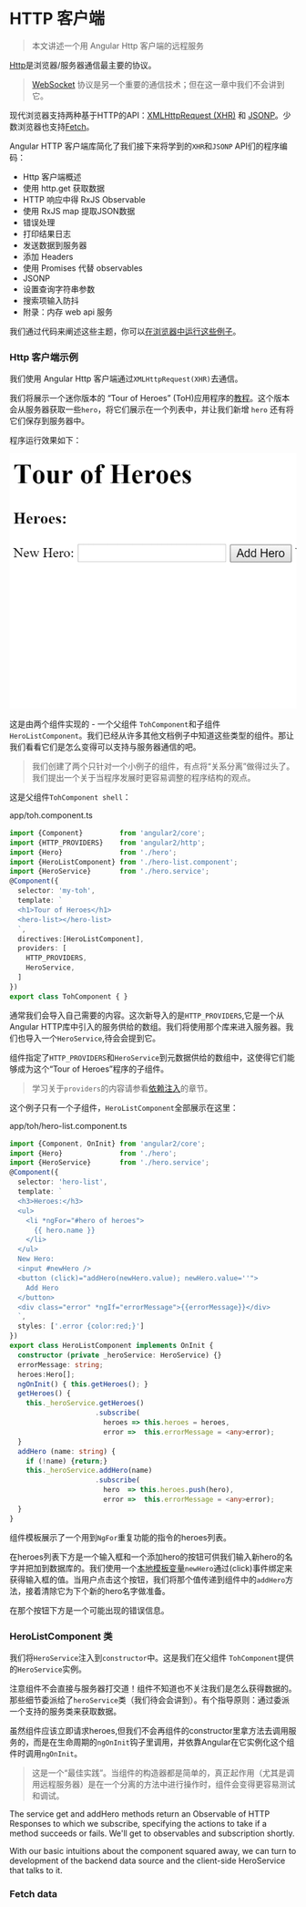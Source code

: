 # HTTP 客户端

> 本文讲述一个用 Angular Http 客户端的远程服务

[Http](https://tools.ietf.org/html/rfc2616)是浏览器/服务器通信最主要的协议。

> [WebSocket](https://tools.ietf.org/html/rfc6455) 协议是另一个重要的通信技术；但在这一章中我们不会讲到它。

现代浏览器支持两种基于HTTP的API：[XMLHttpRequest (XHR)](https://developer.mozilla.org/en-US/docs/Web/API/XMLHttpRequest) 和 [JSONP](https://en.wikipedia.org/wiki/JSONP)。少数浏览器也支持[Fetch](https://developer.mozilla.org/en-US/docs/Web/API/Fetch_API)。

Angular HTTP 客户端库简化了我们接下来将学到的`XHR`和`JSONP` API们的程序编码：
* Http 客户端概述
* 使用 http.get 获取数据
* HTTP 响应中得 RxJS Observable
* 使用 RxJS map 提取JSON数据
* 错误处理
* 打印结果日志
* 发送数据到服务器
* 添加 Headers
* 使用 Promises 代替 observables
* JSONP
* 设置查询字符串参数
* 搜索项输入防抖
* 附录：内存 web api 服务

我们通过代码来阐述这些主题，你可以[在浏览器中运行这些例子](https://angular.io/resources/live-examples/server-communication/ts/plnkr.html)。

### Http 客户端示例

我们使用 Angular Http 客户端通过`XMLHttpRequest(XHR)`去通信。

我们将展示一个迷你版本的 “Tour of Heroes” (ToH)应用程序的[教程](https://angular.io/docs/ts/latest/tutorial/)。这个版本会从服务器获取一些`hero`，将它们展示在一个列表中，并让我们新增 `hero` 还有将它们保存到服务器中。

程序运行效果如下：

![http-toh](https://raw.githubusercontent.com/lightningtgc/blog/master/2016/02/assets/http-toh.gif)

这是由两个组件实现的 - 一个父组件 `TohComponent`和子组件 `HeroListComponent`。我们已经从许多其他文档例子中知道这些类型的组件。那让我们看看它们是怎么变得可以支持与服务器通信的吧。

> 我们创建了两个只针对一个小例子的组件，有点将“关系分离”做得过头了。我们提出一个关于当程序发展时更容易调整的程序结构的观点。

这是父组件`TohComponent shell`：

app/toh.component.ts
```ts
import {Component}         from 'angular2/core';
import {HTTP_PROVIDERS}    from 'angular2/http';
import {Hero}              from './hero';
import {HeroListComponent} from './hero-list.component';
import {HeroService}       from './hero.service';
@Component({
  selector: 'my-toh',
  template: `
  <h1>Tour of Heroes</h1>
  <hero-list></hero-list>
  `,
  directives:[HeroListComponent],
  providers: [
    HTTP_PROVIDERS,
    HeroService,
  ]
})
export class TohComponent { }
```
通常我们会导入自己需要的内容。这次新导入的是`HTTP_PROVIDERS`,它是一个从 Angular HTTP库中引入的服务供给的数组。我们将使用那个库来进入服务器。我们也导入一个`HeroService`,待会会提到它。

组件指定了`HTTP_PROVIDERS`和`HeroService`到元数据供给的数组中，这使得它们能够成为这个“Tour of Heroes”程序的子组件。

> 学习关于`providers`的内容请参看[依赖注入](https://github.com/gf-rd/blog/issues/12)的章节。

这个例子只有一个子组件，`HeroListComponent`全部展示在这里：

app/toh/hero-list.component.ts
```ts 
import {Component, OnInit} from 'angular2/core';
import {Hero}              from './hero';
import {HeroService}       from './hero.service';
@Component({
  selector: 'hero-list',
  template: `
  <h3>Heroes:</h3>
  <ul>
    <li *ngFor="#hero of heroes">
      {{ hero.name }}
    </li>
  </ul>
  New Hero:
  <input #newHero />
  <button (click)="addHero(newHero.value); newHero.value=''">
    Add Hero
  </button>
  <div class="error" *ngIf="errorMessage">{{errorMessage}}</div>
  `,
  styles: ['.error {color:red;}']
})
export class HeroListComponent implements OnInit {
  constructor (private _heroService: HeroService) {}
  errorMessage: string;
  heroes:Hero[];
  ngOnInit() { this.getHeroes(); }
  getHeroes() {
    this._heroService.getHeroes()
                     .subscribe(
                       heroes => this.heroes = heroes,
                       error =>  this.errorMessage = <any>error);
  }
  addHero (name: string) {
    if (!name) {return;}
    this._heroService.addHero(name)
                     .subscribe(
                       hero  => this.heroes.push(hero),
                       error =>  this.errorMessage = <any>error);
  }
}
```

组件模板展示了一个用到`NgFor`重复功能的指令的heroes列表。

在heroes列表下方是一个输入框和一个添加hero的按钮可供我们输入新hero的名字并把加到数据库的。我们使用一个[本地模板变量](https://angular.io/docs/ts/latest/guide/template-syntax.html#local-vars)`newHero`通过(click)事件绑定来获得输入框的值。当用户点击这个按钮，我们将那个值传递到组件中的`addHero`方法，接着清除它为下个新的hero名字做准备。

在那个按钮下方是一个可能出现的错误信息。

### HeroListComponent 类

我们将`HeroService`注入到`constructor`中。这是我们在父组件 `TohComponent`提供的`HeroService`实例。

注意组件不会直接与服务器打交道！组件不知道也不关注我们是怎么获得数据的。那些细节委派给了`heroService`类（我们待会会讲到）。有个指导原则：通过委派一个支持的服务类来获取数据。

虽然组件应该立即请求heroes,但我们不会再组件的constructor里拿方法去调用服务的，而是在生命周期的`ngOnInit`钩子里调用，并依靠Angular在它实例化这个组件时调用`ngOnInit`。

> 这是一个“最佳实践”。当组件的构造器都是简单的，真正起作用（尤其是调用远程服务器）是在一个分离的方法中进行操作时，组件会变得更容易测试和调试。


The service get and addHero methods return an Observable of HTTP Responses to which we subscribe, specifying the actions to take if a method succeeds or fails. We'll get to observables and subscription shortly.

With our basic intuitions about the component squared away, we can turn to development of the backend data source and the client-side HeroService that talks to it.

### Fetch data
